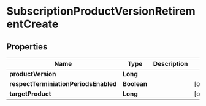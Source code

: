 
# SubscriptionProductVersionRetirementCreate

## Properties
Name | Type | Description | Notes
------------ | ------------- | ------------- | -------------
**productVersion** | **Long** |  | 
**respectTerminiationPeriodsEnabled** | **Boolean** |  |  [optional]
**targetProduct** | **Long** |  |  [optional]



